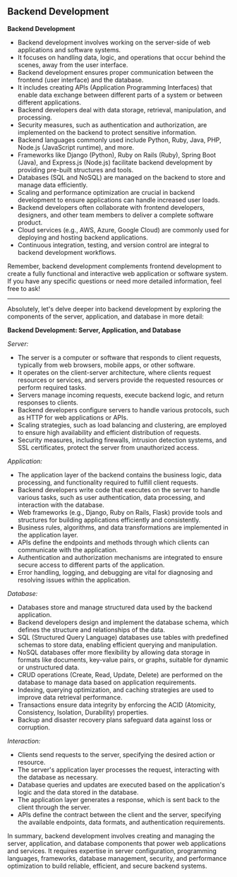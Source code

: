 ## Backend Development

**Backend Development**
- Backend development involves working on the server-side of web applications and software systems.
- It focuses on handling data, logic, and operations that occur behind the scenes, away from the user interface.
- Backend development ensures proper communication between the frontend (user interface) and the database.
- It includes creating APIs (Application Programming Interfaces) that enable data exchange between different parts of a system or between different applications.
- Backend developers deal with data storage, retrieval, manipulation, and processing.
- Security measures, such as authentication and authorization, are implemented on the backend to protect sensitive information.
- Backend languages commonly used include Python, Ruby, Java, PHP, Node.js (JavaScript runtime), and more.
- Frameworks like Django (Python), Ruby on Rails (Ruby), Spring Boot (Java), and Express.js (Node.js) facilitate backend development by providing pre-built structures and tools.
- Databases (SQL and NoSQL) are managed on the backend to store and manage data efficiently.
- Scaling and performance optimization are crucial in backend development to ensure applications can handle increased user loads.
- Backend developers often collaborate with frontend developers, designers, and other team members to deliver a complete software product.
- Cloud services (e.g., AWS, Azure, Google Cloud) are commonly used for deploying and hosting backend applications.
- Continuous integration, testing, and version control are integral to backend development workflows.

Remember, backend development complements frontend development to create a fully functional and interactive web application or software system. If you have any specific questions or need more detailed information, feel free to ask!

---

Absolutely, let's delve deeper into backend development by exploring the components of the server, application, and database in more detail:

**Backend Development: Server, Application, and Database**

*Server:*
- The server is a computer or software that responds to client requests, typically from web browsers, mobile apps, or other software.
- It operates on the client-server architecture, where clients request resources or services, and servers provide the requested resources or perform required tasks.
- Servers manage incoming requests, execute backend logic, and return responses to clients.
- Backend developers configure servers to handle various protocols, such as HTTP for web applications or APIs.
- Scaling strategies, such as load balancing and clustering, are employed to ensure high availability and efficient distribution of requests.
- Security measures, including firewalls, intrusion detection systems, and SSL certificates, protect the server from unauthorized access.

*Application:*
- The application layer of the backend contains the business logic, data processing, and functionality required to fulfill client requests.
- Backend developers write code that executes on the server to handle various tasks, such as user authentication, data processing, and interaction with the database.
- Web frameworks (e.g., Django, Ruby on Rails, Flask) provide tools and structures for building applications efficiently and consistently.
- Business rules, algorithms, and data transformations are implemented in the application layer.
- APIs define the endpoints and methods through which clients can communicate with the application.
- Authentication and authorization mechanisms are integrated to ensure secure access to different parts of the application.
- Error handling, logging, and debugging are vital for diagnosing and resolving issues within the application.

*Database:*
- Databases store and manage structured data used by the backend application.
- Backend developers design and implement the database schema, which defines the structure and relationships of the data.
- SQL (Structured Query Language) databases use tables with predefined schemas to store data, enabling efficient querying and manipulation.
- NoSQL databases offer more flexibility by allowing data storage in formats like documents, key-value pairs, or graphs, suitable for dynamic or unstructured data.
- CRUD operations (Create, Read, Update, Delete) are performed on the database to manage data based on application requirements.
- Indexing, querying optimization, and caching strategies are used to improve data retrieval performance.
- Transactions ensure data integrity by enforcing the ACID (Atomicity, Consistency, Isolation, Durability) properties.
- Backup and disaster recovery plans safeguard data against loss or corruption.

*Interaction:*
- Clients send requests to the server, specifying the desired action or resource.
- The server's application layer processes the request, interacting with the database as necessary.
- Database queries and updates are executed based on the application's logic and the data stored in the database.
- The application layer generates a response, which is sent back to the client through the server.
- APIs define the contract between the client and the server, specifying the available endpoints, data formats, and authentication requirements.

In summary, backend development involves creating and managing the server, application, and database components that power web applications and services. It requires expertise in server configuration, programming languages, frameworks, database management, security, and performance optimization to build reliable, efficient, and secure backend systems.

